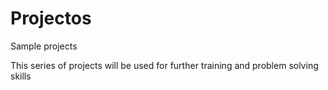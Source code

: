 # Projectos
Sample projects

This series of projects will be used for further training and problem solving skills 
